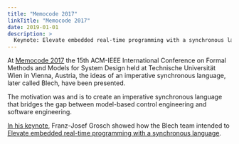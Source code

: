 ```yaml
---
title: "Memocode 2017"
linkTitle: "Memocode 2017"
date: 2019-01-01
description: >
  Keynote: Elevate embedded real-time programming with a synchronous language
---
```


At [Memocode 2017](http://memocode.irisa.fr/2017/index.html) the 15th ACM-IEEE International Conference on Formal Methods and Models for System Design held at Technische Universität Wien in Vienna, Austria, the ideas of an imperative synchronous language, later called Blech, have been presented. 

The motivation was and is to create an imperative synchronous language that bridges the gap between model-based control engineering and software engineering.

[In his keynote](http://memocode.irisa.fr/2017/keynotes.html), Franz-Josef Grosch showed how the Blech team intended to [Elevate embedded real-time programming with a synchronous language](http://memocode.irisa.fr/2017/images/Grosch.pdf).

